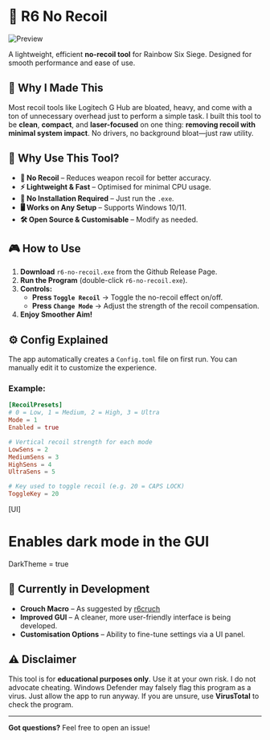 # 🎯 R6 No Recoil

![Preview](website/static/image.png)

A lightweight, efficient **no-recoil tool** for Rainbow Six Siege. Designed for smooth performance and ease of use.

## 🧠 Why I Made This

Most recoil tools like Logitech G Hub are bloated, heavy, and come with a ton of unnecessary overhead just to perform a simple task. I built this tool to be **clean**, **compact**, and **laser-focused** on one thing: **removing recoil with minimal system impact**. No drivers, no background bloat—just raw utility.

## 🚀 Why Use This Tool?

- **📌 No Recoil** – Reduces weapon recoil for better accuracy.
- **⚡ Lightweight & Fast** – Optimised for minimal CPU usage.
- **🔧 No Installation Required** – Just run the `.exe`.
- **🖥️ Works on Any Setup** – Supports Windows 10/11.
- **🛠️ Open Source & Customisable** – Modify as needed.

## 🎮 How to Use

1. **Download** `r6-no-recoil.exe` from the Github Release Page.
2. **Run the Program** (double-click `r6-no-recoil.exe`).
3. **Controls:**
   - **Press `Toggle Recoil`** → Toggle the no-recoil effect on/off.
   - **Press `Change Mode`** → Adjust the strength of the recoil compensation.
4. **Enjoy Smoother Aim!**

## ⚙️ Config Explained

The app automatically creates a `Config.toml` file on first run. You can manually edit it to customize the experience.

### Example:

```toml
[RecoilPresets]
# 0 = Low, 1 = Medium, 2 = High, 3 = Ultra
Mode = 1
Enabled = true

# Vertical recoil strength for each mode
LowSens = 2
MediumSens = 3
HighSens = 4
UltraSens = 5

# Key used to toggle recoil (e.g. 20 = CAPS LOCK)
ToggleKey = 20
```

[UI]

# Enables dark mode in the GUI

DarkTheme = true

## 🚧 Currently in Development

- **Crouch Macro** – As suggested by [r6cruch](https://github.com/Harry-Hopkinson/R6-No-Recoil/issues/1)
- **Improved GUI** – A cleaner, more user-friendly interface is being developed.
- **Customisation Options** – Ability to fine-tune settings via a UI panel.

## ⚠️ Disclaimer

This tool is for **educational purposes only**. Use it at your own risk. I do not advocate cheating.
Windows Defender may falsely flag this program as a virus. Just allow the app to run anyway. If you are unsure, use **VirusTotal** to check the program.

---

**Got questions?** Feel free to open an issue!
